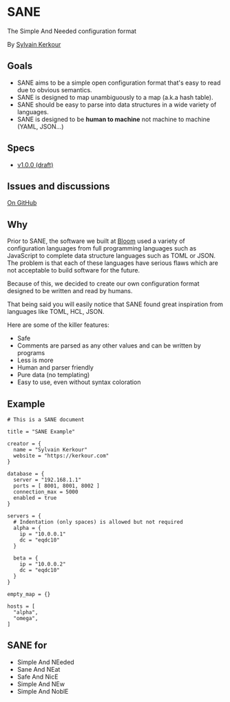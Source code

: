 # SANE

The Simple And Needed configuration format

By <a href="https://kerkour.com" target="_blank" rel="noopener noreferrer">Sylvain Kerkour</a>

## Goals

* SANE aims to be a simple open configuration format that's easy to read due to obvious semantics.
* SANE is designed to map unambiguously to a map (a.k.a hash table).
* SANE should be easy to parse into data structures in a wide variety of languages.
* SANE is designed to be **human to machine** not machine to machine (YAML, JSON...)



## Specs

* [v1.0.0 (draft)](versions/v1.0.0)



## Issues and discussions

<a href="https://github.com/bloom42/sane/issues" target="_blank" rel="noopener noreferrer">On GitHub</a>


## Why

Prior to SANE, the software we built at [Bloom](https://bloom.sh) used a variety of
configuration languages from full programming languages such as JavaScript to complete data structure
languages such as TOML or JSON. The problem is that each of these languages have serious flaws which are
not acceptable to build software for the future.

Because of this, we decided to create our own configuration format designed to be written and read
by humans.

That being said you will easily notice that SANE found great inspiration from languages like TOML,
HCL, JSON.

Here are some of the killer features:

* Safe
* Comments are parsed as any other values and can be written by programs
* Less is more
* Human and parser friendly
* Pure data (no templating)
* Easy to use, even without syntax coloration



## Example

```sane
# This is a SANE document

title = "SANE Example"

creator = {
  name = "Sylvain Kerkour"
  website = "https://kerkour.com"
}

database = {
  server = "192.168.1.1"
  ports = [ 8001, 8001, 8002 ]
  connection_max = 5000
  enabled = true
}

servers = {
  # Indentation (only spaces) is allowed but not required
  alpha = {
    ip = "10.0.0.1"
    dc = "eqdc10"
  }

  beta = {
    ip = "10.0.0.2"
    dc = "eqdc10"
  }
}

empty_map = {}

hosts = [
  "alpha",
  "omega",
]
```

## SANE for

* Simple And NEeded
* Sane And NEat
* Safe And NicE
* Simple And NEw
* Simple And NoblE
